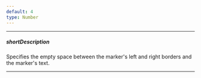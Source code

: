 ```yaml
---
default: 4
type: Number
---
```

---
##### shortDescription
Specifies the empty space between the marker's left and right borders and the marker's text.

---
